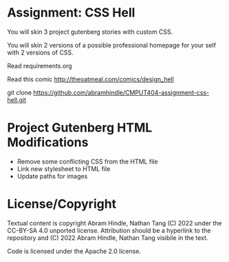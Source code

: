 Assignment: CSS Hell
====================

You will skin 3 project gutenberg stories with custom CSS.

You will skin 2 versions of a possible professional homepage for your
self with 2 versions of CSS.

Read requirements.org

Read this comic http://theoatmeal.com/comics/design_hell

git clone https://github.com/abramhindle/CMPUT404-assignment-css-hell.git

Project Gutenberg HTML Modifications
=================
* Remove some conflicting CSS from the HTML file
* Link new stylesheet to HTML file
* Update paths for images

License/Copyright
=================

Textual content is copyright Abram Hindle, Nathan Tang (C) 2022 under the CC-BY-SA
4.0 unported license. Attribution should be a hyperlink to the
repository and (C) 2022 Abram Hindle, Nathan Tang visibile in the text.

Code is licensed under the Apache 2.0 license.


